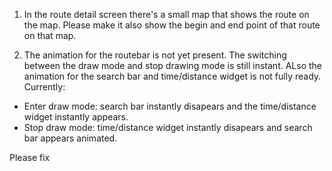 1. In the route detail screen there's a small map that shows the route on the map. Please make it also show the begin and end point of that route on that map.

2. The animation for the routebar is not yet present. The switching between the draw mode and stop drawing mode is still instant. ALso the animation for the search bar and time/distance widget is not fully ready. Currently:
- Enter draw mode: search bar instantly disapears and the time/distance widget instantly appears.
- Stop draw mode: time/distance widget instantly disapears and search bar appears animated.

Please fix